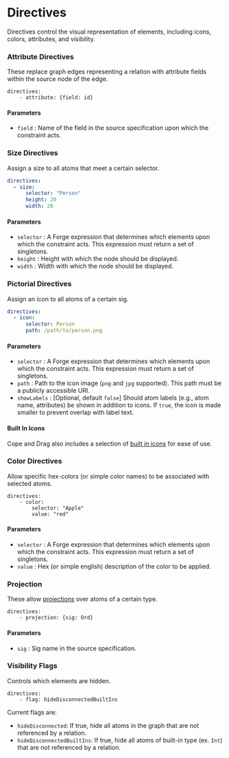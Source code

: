
# Directives
Directives control the visual representation of elements, including icons, colors, attributes, and visibility.

### **Attribute Directives**

These replace graph edges representing a relation with attribute fields within the source node of the edge. 

```
directives:
    - attribute: {field: id}
```

#### Parameters
- `field` : Name of the field in the source specification upon which the constraint acts.


### Size Directives

Assign a size to all atoms that meet a certain selector.

```yaml
directives:
  - size:
      selector: "Person"
      height: 20
      width: 20
```

#### Parameters

- `selector` : A Forge expression that determines which elements upon which the constraint acts. This expression must return a set of singletons.
- `height` : Height with which the node should be displayed.
- `width` : Width with which the node should be displayed.



### **Pictorial Directives**
Assign an icon to all atoms of a certain sig.

```yaml
directives:
  - icon:
      selector: Person
      path: /path/to/person.png
```

#### Parameters

- `selector` : A Forge expression that determines which elements upon which the constraint acts. This expression must return a set of singletons.
- `path` : Path to the icon image (`png` and `jpg` supported). This path must be a publicly accessible URI.
- `showLabels` : [Optional, default `false`] Should atom labels (e.g., atom name, attributes) be shown in addition to icons. If `true`, the icon is made smaller to prevent overlap with label text. 

#### Built In Icons
Cope and Drag also includes a selection of [built in icons](bundledicons.md) for ease of use.


### **Color Directives**

Allow specific hex-colors (or simple color names) to be associated with selected atoms.

```
directives:
    - color:
        selector: "Apple"
        value: "red"
```

#### Parameters

- `selector` : A Forge expression that determines which elements upon which the constraint acts. This expression must return a set of singletons.
- `value` : Hex (or simple english) description of the color to be applied.




### **Projection**
These allow [projections](https://alloy.readthedocs.io/en/latest/tooling/visualizer.html#projection) over atoms of a certain type. 

```
directives:
    - projection: {sig: Ord}
```

#### Parameters
- `sig` : Sig name in the source specification.



### **Visibility Flags**
Controls which elements are hidden. 

```
directives:
    - flag: hideDisconnectedBuiltIns
```

Current flags are:
  - `hideDisconnected`: If true, hide all atoms in the graph that are not referenced by a relation.
  - `hideDisconnectedBuiltIns`: If true, hide all atoms of built-in type (ex. `Int`) that are not referenced by a relation.

